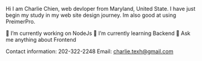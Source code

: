 Hi I am Charlie Chien, web devloper from Maryland, United State. I have just begin my study in my web site design journey. Im also good at using PreimerPro.


🔭 I’m currently working on NodeJs
🌱 I’m currently learning Backend
💬 Ask me anything about Frontend


Contact information: 202-322-2248
Email: charlie.texh@gmail.com
